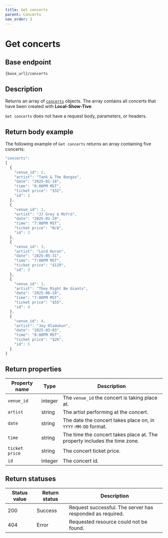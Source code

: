 ```yaml
---
title: Get concerts
parent: Concerts
nav_order: 3
---
```


# Get concerts

## Base endpoint

```shell
{base_url}/concerts
```

## Description

Returns an array of [`concerts`](concerts.md) objects. The array contains all concerts that have been created with **Local-Show-Tive**.

`Get concerts` does not have a request body, parameters, or headers.

## Return body example

The following example of `Get concerts` returns an array containing five concerts:

```js
"concerts": 
[
  {
    "venue_id": 2,
    "artist": "Tank & The Bangas",
    "date": "2025-01-18",
    "time": "8:00PM MST",
    "ticket price": "$32",
    "id": 1
  },
  {
    "venue_id": 1,
    "artist": "JJ Grey & Mofro",
    "date": "2025-01-29",
    "time": "7:00PM MST",
    "ticket price": "N/A",
    "id": 2
  },
  {
    "venue_id": 3,
    "artist": "Lord Huron",
    "date": "2025-05-31",
    "time": "7:00PM MST",
    "ticket price": "$129",
    "id": 3
  },
  {
    "venue_id": 1,
    "artist": "They Might Be Giants",
    "date": "2025-06-10",
    "time": "7:00PM MST",
    "ticket price": "$55",
    "id": 4
  },
  {
    "venue_id": 4,
    "artist": "Joy Oladokun",
    "date": "2025-03-03",
    "time": "8:00PM MST",
    "ticket price": "$26",
    "id": 5
  }
]

```

## Return properties

| Property name | Type | Description |
| ------------- | ----------- | ----------- |
| `venue_id` | integer | The `venue_id` the concert is taking place at. |
| `artist` | string | The artist performing at the concert. |
| `date` | string | The date the concert takes place on, in `YYYY-MM-DD` format. |
| `time` | string | The time the concert takes place at. The property includes the time zone. |
| `ticket price` | string | The concert ticket price. |
| `id` | integer | The concert id. |

## Return statuses

| Status value | Return status | Description |
| ------------- | ----------- | ----------- |
| 200 | Success | Request successful. The server has responded as required. |
| 404 | Error | Requested resource could not be found. |
